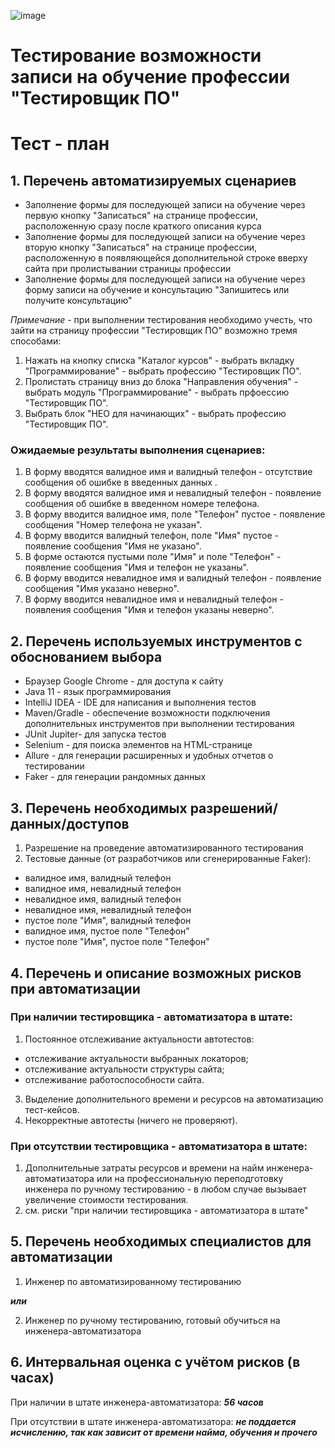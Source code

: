 ![image](https://user-images.githubusercontent.com/16463676/158784028-957a35eb-9b78-4d57-ab62-8bf9da255e72.png)


# Тестирование возможности записи на обучение профессии "Тестировщик ПО"

# Тест - план

## 1. Перечень автоматизируемых сценариев
  - Заполнение формы для последующей записи на обучение через первую кнопку "Записаться" на странице профессии, расположенную сразу после краткого описания курса
  - Заполнение формы для последующей записи на обучение через вторую кнопку "Записаться" на странице профессии, расположенную в появляющейся дополнительной строке вверху сайта при пролистывании страницы профессии
  - Заполнение формы для последующей записи на обучение через форму записи на обучение и консультацию "Запишитесь или получите консультацию"

*Примечание* - при выполнении тестирования необходимо учесть, что зайти на страницу профессии "Тестировщик ПО" возможно тремя способами: 
1. Нажать на кнопку списка "Каталог курсов" - выбрать вкладку "Программирование" - выбрать профессию "Тестировщик ПО".
2. Пролистать страницу вниз до блока "Направления обучения" - выбрать модуль "Программирование" - выбрать прфоессию "Тестировщик ПО".
3. Выбрать блок "НЕО для начинающих" - выбрать профессию "Тестировщик ПО".

### Ожидаемые результаты выполнения сценариев:

1. В форму вводятся валидное имя и валидный телефон - отсутствие сообщения об ошибке в введенных данных .
2. В форму вводятся валидное имя и невалидный телефон - появление сообщения об ошибке в введенном номере телефона.
3. В форму вводится валидное имя, поле "Телефон" пустое - появление сообщения "Номер телефона не указан".
4. В форму вводится валидный телефон, поле "Имя" пустое - появление сообщения "Имя не указано".
5. В форме остаются пустыми поле "Имя" и поле "Телефон" - появление сообщения "Имя и телефон не указаны".
6. В форму вводится невалидное имя и валидный телефон - появление сообщения "Имя указано неверно".
7. В форму вводится невалидное имя и невалидный телефон - появления сообщения "Имя и телефон указаны неверно".


## 2. Перечень используемых инструментов с обоснованием выбора
- Браузер Google Chrome - для доступа к сайту
- Java 11 - язык программирования
- IntelliJ IDEA - IDE для написания и выполнения тестов
- Maven/Gradle - обеспечение возможности подключения дополнительных инструментов при выполнении тестирования
- JUnit Jupiter- для запуска тестов
- Selenium - для поиска элементов на HTML-странице
- Allure - для генерации расширенных и удобных отчетов о тестировании
- Faker - для генерации рандомных данных

## 3. Перечень необходимых разрешений/данных/доступов
1. Разрешение на проведение автоматизированного тестирования
2. Тестовые данные (от разработчиков или сгенерированные Faker):
- валидное имя, валидный телефон
- валидное имя, невалидный телефон
- невалидное имя, валидный телефон
- невалидное имя, невалидный телефон
- пустое поле "Имя", валидный телефон
- валидное имя, пустое поле "Телефон"
- пустое поле "Имя", пустое поле "Телефон"

## 4. Перечень и описание возможных рисков при автоматизации
### При наличии тестировщика - автоматизатора в штате: 
1. Постоянное отслеживание актуальности автотестов:
- отслеживание актуальности выбранных локаторов;
- отслеживание актуальности структуры сайта;
- отслеживание работоспособности сайта.
3. Выделение дополнительного времени и ресурсов на автоматизацию тест-кейсов.
4. Некорректные автотесты (ничего не проверяют).
### При отсутствии тестировщика - автоматизатора в штате:
1. Дополнительные затраты ресурсов и времени на найм инженера-автоматизатора или на профессиональную переподготовку инженера по ручному тестированию - в любом случае вызывает увеличение стоимости тестирования.
2. см. риски "при наличии тестировщика - автоматизатора в штате"

## 5. Перечень необходимых специалистов для автоматизации
1. Инженер по автоматизированному тестированию

***или***

2. Инженер по ручному тестированию, готовый обучиться на инженера-автоматизатора


## 6. Интервальная оценка с учётом рисков (в часах)
При наличии в штате инженера-автоматизатора: ***56 часов***

При отсутствии в штате инженера-автоматизатора: ***не поддается исчислению, так как зависит от времени найма, обучения и прочего***
